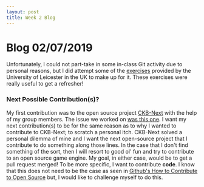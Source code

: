 ```yaml
---
layout: post
title: Week 2 Blog
---
```


# Blog 02/07/2019
Unfortunately, I could not part-take in some in-class Git activity due to personal reasons, but I did attempt some of the
[exercises](https://github.com/UOL-CS/gitruler-exercises) provided by the University of Leicester in the UK to make up for it.
These exercises were really useful to get a refresher! 

### Next Possible Contribution(s)?

My first contribution was to the open source project [CKB-Next](https://github.com/ckb-next/ckb-next) with the help of my
group members. The issue we worked on [was this one](https://github.com/ckb-next/ckb-next/issues/58). I want my next
contribution(s) to be for the same reason as to why I wanted to contribute to CKB-Next; to scratch a personal itch. CKB-Next 
solved a personal dilemma of mine and I want the next open-source project that I contribute to do something along those lines.
In the case that I don't find something of the sort, then I will resort to good ol' fun and try to contribute to an open
source game engine. My goal, in either case, would be to get a pull request merged! To be more specific, I want to contribute
**code**. I know that this does not need to be the case as seen in [Github's How to Contribute to Open Source](https://opensource.guide/how-to-contribute/) but, I would like to challenge myself to do this.


